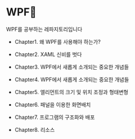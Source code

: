 # WPF🌇

WPF를 공부하는 레파지토리입니다

- Chapter1. 왜 WPF를 사용해야 하는가?

- Chapter2. XAML 신비를 벗다

- Chapter3. WPF에서 새롭게 소개되는 중요한 개념들

- Chapter4. WPF에서 새롭게 소개되는 중요한 개념들

- Chapter5. 엘리먼트의 크기 및 위치 조정과 형태변형 

- Chapter6. 패널을 이용한 화면배치

- Chapter7. 프로그램의 구조화와 배포

- Chapter8. 리소스
